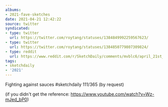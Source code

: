 ```yaml
---
albums:
- 2021-fave-sketches
date: 2021-04-21 12:42:22
source: twitter
syndicated:
- type: twitter
  url: https://twitter.com/roytang/statuses/1384849992259567623/
- type: twitter
  url: https://twitter.com/roytang/statuses/1384850779807309824/
- type: reddit
  url: https://www.reddit.com/r/SketchDaily/comments/mvblc6/april_21st_shogun/gvbin9q/
tags:
- sketchdaily
- '2021'
---
```


Fighting against sauces #sketchdaily 111/365 (by request)

(if you didn't get the reference: https://www.youtube.com/watch?v=Wz-mJed_bP0)